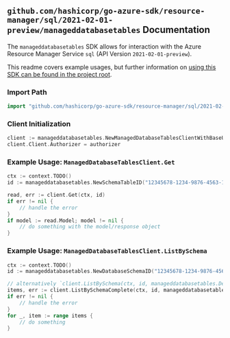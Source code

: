 
## `github.com/hashicorp/go-azure-sdk/resource-manager/sql/2021-02-01-preview/manageddatabasetables` Documentation

The `manageddatabasetables` SDK allows for interaction with the Azure Resource Manager Service `sql` (API Version `2021-02-01-preview`).

This readme covers example usages, but further information on [using this SDK can be found in the project root](https://github.com/hashicorp/go-azure-sdk/tree/main/docs).

### Import Path

```go
import "github.com/hashicorp/go-azure-sdk/resource-manager/sql/2021-02-01-preview/manageddatabasetables"
```


### Client Initialization

```go
client := manageddatabasetables.NewManagedDatabaseTablesClientWithBaseURI("https://management.azure.com")
client.Client.Authorizer = authorizer
```


### Example Usage: `ManagedDatabaseTablesClient.Get`

```go
ctx := context.TODO()
id := manageddatabasetables.NewSchemaTableID("12345678-1234-9876-4563-123456789012", "example-resource-group", "managedInstanceValue", "databaseValue", "schemaValue", "tableValue")

read, err := client.Get(ctx, id)
if err != nil {
	// handle the error
}
if model := read.Model; model != nil {
	// do something with the model/response object
}
```


### Example Usage: `ManagedDatabaseTablesClient.ListBySchema`

```go
ctx := context.TODO()
id := manageddatabasetables.NewDatabaseSchemaID("12345678-1234-9876-4563-123456789012", "example-resource-group", "managedInstanceValue", "databaseValue", "schemaValue")

// alternatively `client.ListBySchema(ctx, id, manageddatabasetables.DefaultListBySchemaOperationOptions())` can be used to do batched pagination
items, err := client.ListBySchemaComplete(ctx, id, manageddatabasetables.DefaultListBySchemaOperationOptions())
if err != nil {
	// handle the error
}
for _, item := range items {
	// do something
}
```
